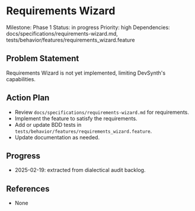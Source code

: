 # Requirements Wizard
Milestone: Phase 1
Status: in progress
Priority: high
Dependencies: docs/specifications/requirements-wizard.md, tests/behavior/features/requirements_wizard.feature

## Problem Statement
Requirements Wizard is not yet implemented, limiting DevSynth's capabilities.


## Action Plan
- Review `docs/specifications/requirements-wizard.md` for requirements.
- Implement the feature to satisfy the requirements.
- Add or update BDD tests in `tests/behavior/features/requirements_wizard.feature`.
- Update documentation as needed.

## Progress
- 2025-02-19: extracted from dialectical audit backlog.

## References
- None
